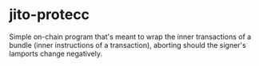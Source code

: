 # jito-protecc
Simple on-chain program that's meant to wrap the inner transactions of a bundle (inner instructions of a transaction), aborting should the signer's lamports change negatively.
